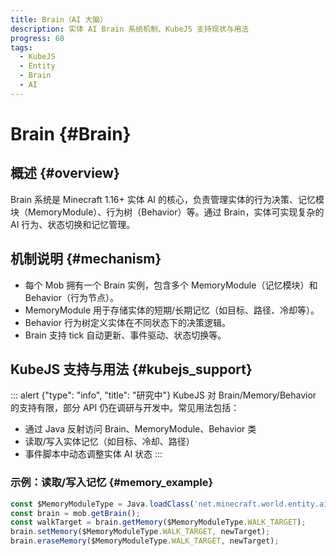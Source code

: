 ```yaml
---
title: Brain（AI 大脑）
description: 实体 AI Brain 系统机制、KubeJS 支持现状与用法
progress: 60
tags:
  - KubeJS
  - Entity
  - Brain
  - AI
---
```


# Brain {#Brain}

## 概述 {#overview}

Brain 系统是 Minecraft 1.16+ 实体 AI 的核心，负责管理实体的行为决策、记忆模块（MemoryModule）、行为树（Behavior）等。通过 Brain，实体可实现复杂的 AI 行为、状态切换和记忆管理。

## 机制说明 {#mechanism}

- 每个 Mob 拥有一个 Brain 实例，包含多个 MemoryModule（记忆模块）和 Behavior（行为节点）。
- MemoryModule 用于存储实体的短期/长期记忆（如目标、路径、冷却等）。
- Behavior 行为树定义实体在不同状态下的决策逻辑。
- Brain 支持 tick 自动更新、事件驱动、状态切换等。

## KubeJS 支持与用法 {#kubejs_support}

::: alert {"type": "info", "title": "研究中"}
KubeJS 对 Brain/Memory/Behavior 的支持有限，部分 API 仍在调研与开发中。常见用法包括：
- 通过 Java 反射访问 Brain、MemoryModule、Behavior 类
- 读取/写入实体记忆（如目标、冷却、路径）
- 事件脚本中动态调整实体 AI 状态
:::

### 示例：读取/写入记忆 {#memory_example}

```js
const $MemoryModuleType = Java.loadClass('net.minecraft.world.entity.ai.memory.MemoryModuleType');
const brain = mob.getBrain();
const walkTarget = brain.getMemory($MemoryModuleType.WALK_TARGET);
brain.setMemory($MemoryModuleType.WALK_TARGET, newTarget);
brain.eraseMemory($MemoryModuleType.WALK_TARGET, newTarget);
```